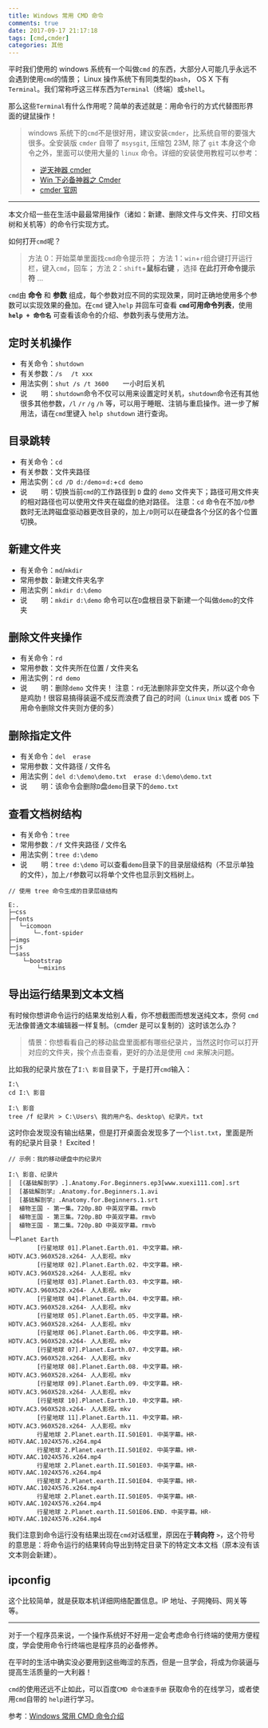 ```yaml
---
title: Windows 常用 CMD 命令
comments: true
date: 2017-09-17 21:17:18
tags: [cmd,cmder]
categories: 其他
---
```


平时我们使用的 windows 系统有一个叫做`cmd` 的东西，大部分人可能几乎永远不会遇到使用`cmd`的情景； Linux 操作系统下有同类型的`bash`， OS X 下有`Terminal`。我们常称呼这三样东西为`Terminal`（终端）或`shell`。

<!-- more -->

那么这些`Terminal`有什么作用呢？简单的表述就是：用命令行的方式代替图形界面的键鼠操作！

> windows 系统下的`cmd`不是很好用，建议安装`cmder`，比系统自带的要强大很多。全安装版 `cmder` 自带了 `msysgit`, 压缩包 23M, 除了 `git` 本身这个命令之外，里面可以使用大量的 `linux` 命令。详细的安装使用教程可以参考：
>
> -   [逆天神器 cmder](http://bg.biedalian.com/2014/09/11/cmder.html)
> -   [Win 下必备神器之 Cmder](https://www.jeffjade.com/2016/01/13/2016-01-13-windows-software-cmder/)
> -   [cmder 官网](http://cmder.net/)

* * *

本文介绍一些在生活中最最常用操作（诸如：新建、删除文件与文件夹、打印文档树和关机等）的命令行实现方式。

如何打开`cmd`呢？

> 方法 0：开始菜单里面找`cmd`命令提示符；
> 方法 1：`win`+`r`组合键打开运行栏，键入`cmd`，回车；
> 方法 2：`shift`+**鼠标右键** ，选择 **在此打开命令提示符**
> ...

`cmd`由 **命令** 和 **参数** 组成，每个参数对应不同的实现效果，同时正确地使用多个参数可以实现效果的叠加。在`cmd` 键入`help` 并回车可查看 **`cmd`可用命令列表**，使用 **`help + 命令名`** 可查看该命令的介绍、参数列表与使用方法。

## 定时关机操作

*   有关命令：`shutdown`
*   有关参数：`/s`　 `/t xxx`
*   用法实例：`shut /s /t 3600`　　一小时后关机
*   说　　明：`shutdown`命令不仅可以用来设置定时关机，`shutdown`命令还有其他很多其他参数，`/l` `/r` `/g` `/h` 等，可以用于睡眠、注销与重启操作。进一步了解用法，请在`cmd`里键入 `help shutdown` 进行查询。

## 目录跳转

*   有关命令：`cd`
*   有关参数：文件夹路径
*   用法实例：`cd /D d:/demo`=`d:`+`cd demo`
*   说　　明：切换当前`cmd`的工作路径到 `D` 盘的 `demo` 文件夹下；路径可用文件夹的相对路径也可以使用文件夹在磁盘的绝对路径。
    注意：`cd` 命令在不加`/D`参数时无法跨磁盘驱动器更改目录的，加上`/D`则可以在硬盘各个分区的各个位置切换。

## 新建文件夹

*   有关命令：`md`/`mkdir`
*   常用参数：新建文件夹名字
*   用法实例：`mkdir d:\demo`
*   说　　明：`mkdir d:\demo` 命令可以在`D`盘根目录下新建一个叫做`demo`的文件夹

## 删除文件夹操作

*   有关命令：`rd`
*   常用参数：文件夹所在位置 / 文件夹名
*   用法实例：`rd demo`
*   说　　明：删除`demo` 文件夹！
    注意：`rd`无法删除非空文件夹，所以这个命令是鸡肋！很容易搞得装逼不成反而浪费了自己的时间（`Linux` `Unix` 或者 `DOS` 下用命令删除文件夹则方便的多）

## 删除指定文件

*   有关命令：`del`　`erase`
*   常用参数：文件路径 / 文件名
*   用法实例：`del d:\demo\demo.txt`　`erase d:\demo\demo.txt`
*   说　　明：该命令会删除`D`盘`demo`目录下的`demo.txt`

## 查看文档树结构

*   有关命令：`tree`
*   常用参数：`/f` 文件夹路径 / 文件名
*   用法实例：`tree d:\demo`
*   说　　明：`tree d:\demo` 可以查看`demo`目录下的目录层级结构（不显示单独的文件），加上`/f`参数可以将单个文件也显示到文档树上。

```
// 使用 tree 命令生成的目录层级结构

E:.
├─css
├─fonts
│  └─icomoon
│      └─.font-spider
├─imgs
├─js
└─sass
    └─bootstrap
        └─mixins
```

## 导出运行结果到文本文档

有时候你想讲命令运行的结果发给别人看，你不想截图而想发送纯文本，奈何 `cmd` 无法像普通文本编辑器一样复制。（cmder 是可以复制的）这时该怎么办？

> 情景：你想看看自己的移动盐盘里面都有哪些纪录片，当然这时你可以打开对应的文件夹，挨个点击查看，更好的办法是使用 `cmd` 来解决问题。

比如我的纪录片放在了`I:\ 影音`目录下，于是打开`cmd`输入：

```
I:\
cd I:\ 影音

I:\ 影音
tree /f 纪录片 > C:\Users\ 我的用户名、desktop\ 纪录片。txt
```

这时你会发现没有输出结果，但是打开桌面会发现多了一个`list.txt`，里面是所有的纪录片目录！ Excited！

```
// 示例：我的移动硬盘中的纪录片

I:\ 影音、纪录片
│  [《基础解剖学》.].Anatomy.For.Beginners.ep3[www.xuexi111.com].srt
│  [基础解剖学』.Anatomy.for.Beginners.1.avi
│  [基础解剖学』.Anatomy.for.Beginners.1.srt
│  植物王国 - 第一集。720p.BD 中英双字幕。rmvb
│  植物王国 - 第三集。720p.BD 中英双字幕。rmvb
│  植物王国 - 第二集。720p.BD 中英双字幕。rmvb
│  
└─Planet Earth
        [行星地球 01].Planet.Earth.01. 中文字幕。HR-HDTV.AC3.960X528.x264- 人人影视。mkv
        [行星地球 02].Planet.Earth.02. 中文字幕。HR-HDTV.AC3.960X528.x264- 人人影视。mkv
        [行星地球 03].Planet.Earth.03. 中文字幕。HR-HDTV.AC3.960X528.x264- 人人影视。mkv
        [行星地球 04].Planet.Earth.04. 中文字幕。HR-HDTV.AC3.960X528.x264- 人人影视。mkv
        [行星地球 05].Planet.Earth.05. 中文字幕。HR-HDTV.AC3.960X528.x264- 人人影视。mkv
        [行星地球 06].Planet.Earth.06. 中文字幕。HR-HDTV.AC3.960X528.x264- 人人影视。mkv
        [行星地球 07].Planet.Earth.07. 中文字幕。HR-HDTV.AC3.960X528.x264- 人人影视。mkv
        [行星地球 08].Planet.Earth.08. 中文字幕。HR-HDTV.AC3.960X528.x264- 人人影视。mkv
        [行星地球 09].Planet.Earth.09. 中文字幕。HR-HDTV.AC3.960X528.x264- 人人影视。mkv
        [行星地球 10].Planet.Earth.10. 中文字幕。HR-HDTV.AC3.960X528.x264- 人人影视。mkv
        [行星地球 11].Planet.Earth.11. 中文字幕。HR-HDTV.AC3.960X528.x264- 人人影视。mkv
        行星地球 2.Planet.earth.II.S01E01. 中英字幕。HR-HDTV.AAC.1024X576.x264.mp4
        行星地球 2.Planet.earth.II.S01E02. 中英字幕。HR-HDTV.AAC.1024X576.x264.mp4
        行星地球 2.Planet.earth.II.S01E03. 中英字幕。HR-HDTV.AAC.1024X576.x264.mp4
        行星地球 2.Planet.earth.II.S01E04. 中英字幕。HR-HDTV.AAC.1024X576.x264.mp4
        行星地球 2.Planet.earth.II.S01E05. 中英字幕。HR-HDTV.AAC.1024X576.x264.mp4
        行星地球 2.Planet.earth.II.S01E06.END. 中英字幕。HR-HDTV.AAC.1024X576.x264.mp4
```

我们注意到命令运行没有结果出现在`cmd`对话框里，原因在于**转向符** `>`，这个符号的意思是：将命令运行的结果转向导出到特定目录下的特定文本文档（原本没有该文本则会新建）。

## ipconfig

这个比较简单，就是获取本机详细网络配置信息。IP 地址、子网掩码、网关等等。

* * *

对于一个程序员来说，一个操作系统好不好用一定会考虑命令行终端的使用方便程度，学会使用命令行终端也是程序员的必备修养。

在平时的生活中确实没必要用到这些晦涩的东西，但是一旦学会，将成为你装逼与提高生活质量的一大利器！

`cmd`的使用还远不止如此，可以百度`CMD 命令速查手册` 获取命令的在线学习，或者使用`cmd`自带的 `help`进行学习。

参考：[Windows 常用 CMD 命令介绍](https://www.zybuluo.com/yangfch3/note/173158)

<Valine></Valine>
